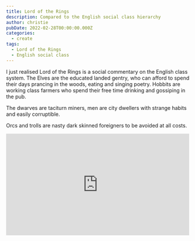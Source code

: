 ```yaml
---
title: Lord of the Rings
description: Compared to the English social class hierarchy
author: christie
pubDate: 2022-02-28T00:00:00.000Z
categories:
  - create
tags:
  - Lord of the Rings
  - English social class
---
```


I just realised Lord of the Rings is a social commentary on the English class system. The Elves are the educated landed gentry, who can afford to spend their days prancing in the woods, eating and singing poetry.
Hobbits are working class farmers who spend their free time drinking and gossiping in the pub.

The dwarves are taciturn miners, men are city dwellers with strange habits and easily corruptible.

Orcs and trolls are nasty dark skinned foreigners to be avoided at all costs.

<iframe src="https://www.facebook.com/plugins/post.php?href=https%3A%2F%2Fwww.facebook.com%2Fchris1.tham%2Fposts%2Fpfbid02zrVKTxzmj6Ec3LNGBUUPYmuB9saZTZofh2vLngVbcVfTcayMdfNnXjuvoEsdyh7Fl&show_text=true&width=500" width="500" height="278" style="border:none;overflow:hidden" scrolling="no" frameborder="0" allowfullscreen="true" allow="autoplay; clipboard-write; encrypted-media; picture-in-picture; web-share"></iframe>
